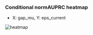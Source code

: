 ### Conditional normAUPRC heatmap

- X: gap_mu, Y: eps_current

![heatmap](/home/elicer/project_0814_2/results/20250815-042452/holdout/conditional_heatmap_gap_mu_vs_eps_current.png)

